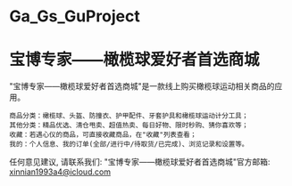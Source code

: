 # Ga_Gs_GuProject
# 宝博专家——橄榄球爱好者首选商城

  "宝博专家——橄榄球爱好者首选商城"是一款线上购买橄榄球运动相关商品的应用。

    商品分类：橄榄球、头盔、防撞衣、护甲配件、牙套护具和橄榄球运动计分工具；
    其他分类：精品优选、清仓甩卖、超值热卖、每日好物、限时秒购、猜你喜欢等；
    收藏：若遇心仪的商品，可直接收藏商品，在"收藏"列表查看；
    我的：个人信息、我的订单(全部/进行中/待取货/已完成)、浏览记录和设置等。

   任何意见建议, 请联系我们: 
   "宝博专家——橄榄球爱好者首选商城"官方邮箱: xinnian1993a4@icloud.com
